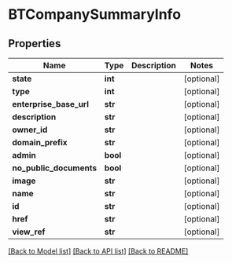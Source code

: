 # BTCompanySummaryInfo

## Properties
Name | Type | Description | Notes
------------ | ------------- | ------------- | -------------
**state** | **int** |  | [optional] 
**type** | **int** |  | [optional] 
**enterprise_base_url** | **str** |  | [optional] 
**description** | **str** |  | [optional] 
**owner_id** | **str** |  | [optional] 
**domain_prefix** | **str** |  | [optional] 
**admin** | **bool** |  | [optional] 
**no_public_documents** | **bool** |  | [optional] 
**image** | **str** |  | [optional] 
**name** | **str** |  | [optional] 
**id** | **str** |  | [optional] 
**href** | **str** |  | [optional] 
**view_ref** | **str** |  | [optional] 

[[Back to Model list]](../README.md#documentation-for-models) [[Back to API list]](../README.md#documentation-for-api-endpoints) [[Back to README]](../README.md)


